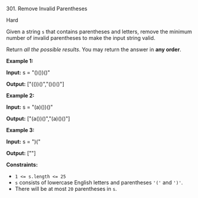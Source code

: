 301\. Remove Invalid Parentheses

Hard

Given a string `s` that contains parentheses and letters, remove the minimum number of invalid parentheses to make the input string valid.

Return _all the possible results_. You may return the answer in **any order**.

**Example 1:**

**Input:** s = "()())()"

**Output:** ["(())()","()()()"]

**Example 2:**

**Input:** s = "(a)())()"

**Output:** ["(a())()","(a)()()"]

**Example 3:**

**Input:** s = ")("

**Output:** [""]

**Constraints:**

*   `1 <= s.length <= 25`
*   `s` consists of lowercase English letters and parentheses `'('` and `')'`.
*   There will be at most `20` parentheses in `s`.